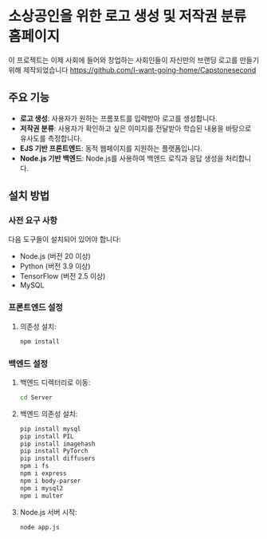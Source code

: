 # 소상공인을 위한 로고 생성 및 저작권 분류 홈페이지

이 프로젝트는 이제 사회에 들어와 창업하는 사회인들이 자신만의 브랜딩 로고를 만들기 위해 제작되었습니다
https://github.com/I-want-going-home/Capstonesecond

## 주요 기능

- **로고 생성**: 사용자가 원하는 프롬포트를 입력받아 로고를 생성합니다.
- **저작권 분류**: 사용자가 확인하고 싶은 이미지를 전달받아 학습된 내용을 바탕으로 유사도를 측정합니다.
- **EJS 기반 프론트엔드**: 동적 웹페이지를 지원하는 플랫폼입니다. 
- **Node.js 기반 백엔드**: Node.js를 사용하여 백엔드 로직과 응답 생성을 처리합니다.


## 설치 방법

### 사전 요구 사항

다음 도구들이 설치되어 있어야 합니다:

- Node.js (버전 20 이상)
- Python (버전 3.9 이상)
- TensorFlow (버전 2.5 이상)
- MySQL

### 프론트엔드 설정

1. 의존성 설치:
    ```bash
    npm install
    ```


### 백엔드 설정

1. 백엔드 디렉터리로 이동:
    ```bash
    cd Server
    ```

2. 백엔드 의존성 설치:
    ```bash
    pip install mysql
    pip install PIL
    pip install imagehash
    pip install PyTorch
    pip install diffusers
    npm i fs
    npm i express
    npm i body-parser
    npm i mysql2
    npm i multer
    ```

4. Node.js 서버 시작:
    ```bash
    node app.js
    ```

